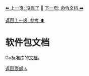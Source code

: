 [⬅️ 上一页: 没有了](#) 🚦 [下一页: 命令文档 ➡️](命令文档)

[返回上一级: 参考 ⬆️](../参考)

# 软件包文档

Go标准库的[文档](https://go.dev/pkg/  "https://go.dev/pkg/ ")。

[返回顶部 🔝](#软件包文档)